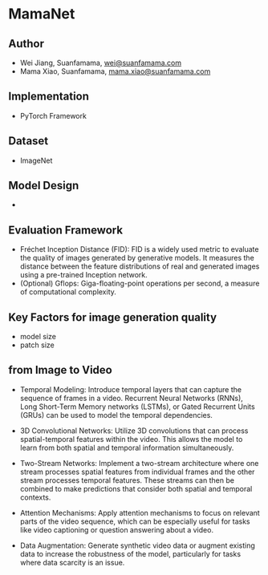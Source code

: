 # MamaNet
## Author
* Wei Jiang, Suanfamama, wei@suanfamama.com
* Mama Xiao, Suanfamama, mama.xiao@suanfamama.com

## Implementation
* PyTorch Framework

## Dataset
* ImageNet

## Model Design
* 

## Evaluation Framework
* Fréchet Inception Distance (FID): FID is a widely used metric to evaluate the quality of images generated by generative models. It measures the distance between the feature distributions of real and generated images using a pre-trained Inception network.
* (Optional) Gflops: Giga-floating-point operations per second, a measure of computational complexity.

## Key Factors for image generation quality
* model size
* patch size

## from Image to Video

* Temporal Modeling: Introduce temporal layers that can capture the sequence of frames in a video. Recurrent Neural Networks (RNNs), Long Short-Term Memory networks (LSTMs), or Gated Recurrent Units (GRUs) can be used to model the temporal dependencies.

* 3D Convolutional Networks: Utilize 3D convolutions that can process spatial-temporal features within the video. This allows the model to learn from both spatial and temporal information simultaneously.

* Two-Stream Networks: Implement a two-stream architecture where one stream processes spatial features from individual frames and the other stream processes temporal features. These streams can then be combined to make predictions that consider both spatial and temporal contexts.

* Attention Mechanisms: Apply attention mechanisms to focus on relevant parts of the video sequence, which can be especially useful for tasks like video captioning or question answering about a video.

* Data Augmentation: Generate synthetic video data or augment existing data to increase the robustness of the model, particularly for tasks where data scarcity is an issue.